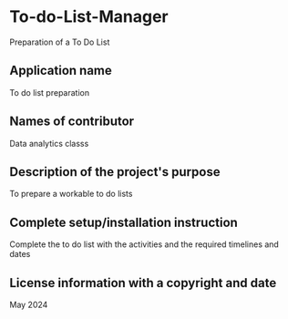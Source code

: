 # To-do-List-Manager

Preparation of a To Do List
## Application name

To do list preparation## Names of contributor

Data analytics classs
## Description of the project's purpose

To prepare a workable to do lists
## Complete setup/installation instruction

Complete the to do list with the activities and the required timelines and dates 

## License information with a copyright and date
May 2024

